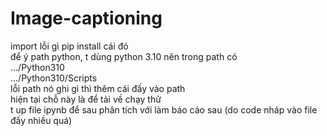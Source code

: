 # Image-captioning
import lỗi gì pip install cái đó <br />
để ý path python, t dùng python 3.10 nên trong path có <br />
.../Python310 <br />
.../Python310/Scripts <br />
lỗi path nó ghi gì thì thêm cái đấy vào path <br />
hiện tại chỗ này là để tải về chạy thử <br />
t up file ipynb để sau phân tích với làm báo cáo sau (do code nháp vào file đấy nhiều quá)

